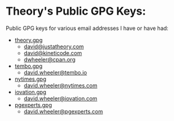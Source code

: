 Theory's Public GPG Keys:
=========================

Public GPG keys for various email addresses I have or have had:

*   [theory.gpg](theory.gpg)
    *   david@justatheory.com
    *   david@kineticode.com
    *   dwheeler@cpan.org
*   [tembo.gpg](tembo.gpg)
    *   david.wheeler@tembo.io
*   [nytimes.gpg](nytimes.gpg)
    *   david.wheeler@nytimes.com
*   [iovation.gpg](iovation.gpg)
    *   david.wheeler@iovation.com
*   [pgexperts.gpg](pgexperts.gpg)
    *   david.wheeler@pgexperts.com
